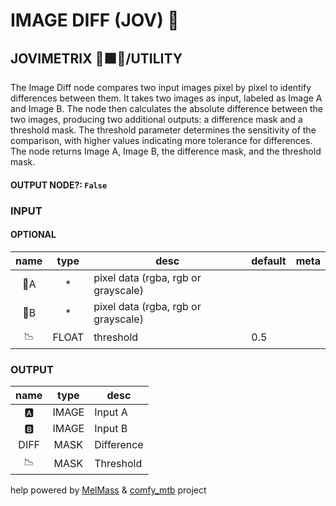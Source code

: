# IMAGE DIFF (JOV) 📏

## JOVIMETRIX 🔺🟩🔵/UTILITY

The Image Diff node compares two input images pixel by pixel to identify differences between them. It takes two images as input, labeled as Image A and Image B. The node then calculates the absolute difference between the two images, producing two additional outputs: a difference mask and a threshold mask. The threshold parameter determines the sensitivity of the comparison, with higher values indicating more tolerance for differences. The node returns Image A, Image B, the difference mask, and the threshold mask.

#### OUTPUT NODE?: `False`

### INPUT

#### OPTIONAL

name|type|desc|default|meta
:---:|:---:|---|---|---
👾A|*|pixel data (rgba, rgb or grayscale)||
👾B|*|pixel data (rgba, rgb or grayscale)||
📉|FLOAT|threshold|0.5|

### OUTPUT

name|type|desc
:---:|:---:|---
🅰️|IMAGE|Input A
🅱️|IMAGE|Input B
DIFF|MASK|Difference
📉|MASK|Threshold

help powered by [MelMass](https://github.com/melMass) & [comfy_mtb](https://github.com/melMass/comfy_mtb) project
